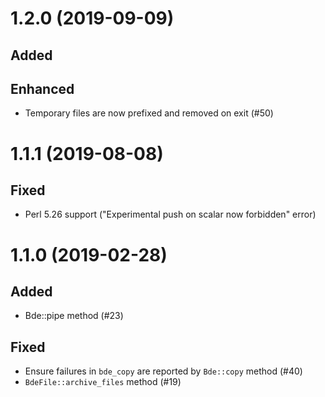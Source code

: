 # 1.2.0 (2019-09-09)
## Added
## Enhanced
- Temporary files are now prefixed and removed on exit (#50)

# 1.1.1 (2019-08-08)
## Fixed
- Perl 5.26 support ("Experimental push on scalar now forbidden" error)

# 1.1.0 (2019-02-28)
## Added
- Bde::pipe method (#23)
## Fixed
- Ensure failures in `bde_copy` are reported by `Bde::copy` method (#40)
- `BdeFile::archive_files` method (#19)
